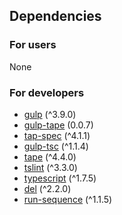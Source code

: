 ## Dependencies
### For users
None

### For developers
* [gulp](https://www.npmjs.com/package/gulp) (^3.9.0)
* [gulp-tape](https://www.npmjs.com/package/gulp-tape) (0.0.7)
* [tap-spec](https://www.npmjs.com/package/tap-spec) (^4.1.1)
* [gulp-tsc](https://www.npmjs.com/package/gulp-tsc) (^1.1.4)
* [tape](https://www.npmjs.com/package/tape) (^4.4.0)
* [tslint](https://www.npmjs.com/package/tslint) (^3.3.0)
* [typescript](https://www.npmjs.com/package/typescript) (^1.7.5)
* [del](https://www.npmjs.com/package/del) (^2.2.0)
* [run-sequence](https://www.npmjs.com/package/run-sequence) (^1.1.5)
